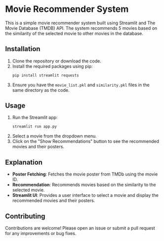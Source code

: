 # Movie Recommender System

This is a simple movie recommender system built using Streamlit and The Movie Database (TMDB) API. The system recommends 5 movies based on the similarity of the selected movie to other movies in the database.

## Installation

1. Clone the repository or download the code.
2. Install the required packages using pip:
   ```bash
   pip install streamlit requests
   ```
3. Ensure you have the `movie_list.pkl` and `similarity.pkl` files in the same directory as the code.

## Usage

1. Run the Streamlit app:
   ```bash
   streamlit run app.py
   ```
2. Select a movie from the dropdown menu.
3. Click on the "Show Recommendations" button to see the recommended movies and their posters.

## Explanation

- **Poster Fetching**: Fetches the movie poster from TMDb using the movie ID.
- **Recommendation**: Recommends movies based on the similarity to the selected movie.
- **Streamlit UI**: Provides a user interface to select a movie and display the recommended movies and their posters.

## Contributing

Contributions are welcome! Please open an issue or submit a pull request for any improvements or bug fixes.
